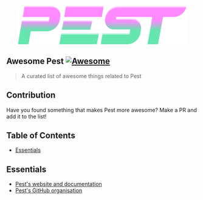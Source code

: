 <p align="center">
    <img title="Pest" height="100" src="https://raw.githubusercontent.com/pestphp/art/master/logo.png" />
</p>

## Awesome Pest [![Awesome](https://rawcdn.githack.com/sindresorhus/awesome/d7305f38d29fed78fa85652e3a63e154dd8e8829/media/badge.svg)](https://github.com/sindresorhus/awesome)

> A curated list of awesome things related to Pest

## Contribution
Have you found something that makes Pest more awesome? Make a PR and add it to the list!

## Table of Contents

- [Essentials](#essentials)

## Essentials

- [Pest's website and documentation](https://pestphp.com)
- [Pest's GitHub organisation](https://github.com/pestphp)
